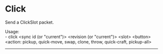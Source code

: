 # Click

Send a ClickSlot packet.

Usage:\
    - click &lt;sync id (or "current")&gt; &lt;revision (or "current")&gt; &lt;slot&gt; &lt;button&gt; &lt;action: pickup, quick-move, swap, clone, throw, quick-craft, pickup-all&gt;

---